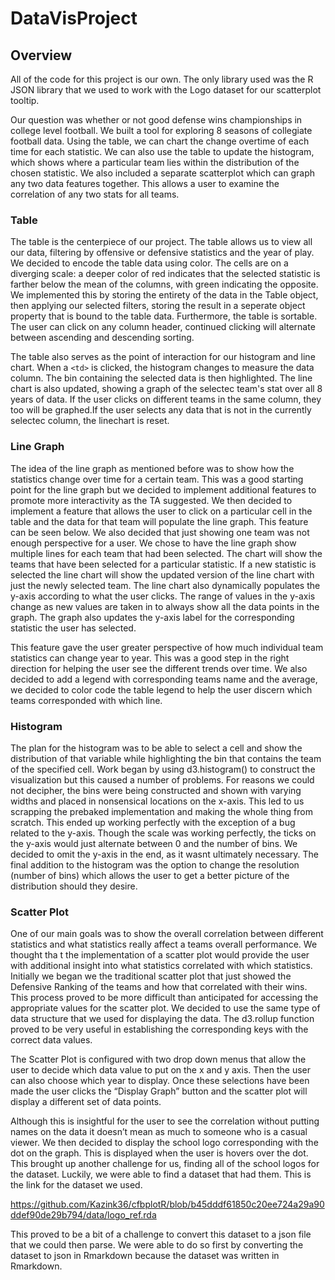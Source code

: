 # DataVisProject


## Overview
All of the code for this project is our own. The only library used was the R JSON library that we used to work with the Logo dataset for our scatterplot tooltip. 

Our question was whether or not good defense wins championships in college level football. We built a tool for exploring 8 seasons of collegiate football data. Using the table, we can chart the change overtime of each time for each statistic. We can also use the table to update the histogram, which shows where a particular team lies within the distribution of the chosen statistic. We also included a separate scatterplot which can graph any two data features together. This allows a user to examine the correlation of any two stats for all teams. 

### Table

The table is the centerpiece of our project. The table allows us to view all our data, filtering by offensive or defensive statistics and the year of play. We decided to encode the table data using color. The cells are on a diverging scale: a deeper color of red indicates that the selected statistic is farther below the mean of the columns, with green indicating the opposite. We implemented this by storing the entirety of the data in the Table object, then applying our selected filters, storing the result in a seperate object property that is bound to the table data. Furthermore, the table is sortable. The user can click on any column header, continued clicking will alternate between ascending and descending sorting. 

The table also serves as the point of interaction for our histogram and line chart. When a `<td>` is clicked, the histogram changes to measure the data column. The bin containing the selected data is then highlighted. The line chart is also updated, showing a graph of the selectec team's stat over all 8 years of data. If the user clicks on different teams in the same column, they too will be graphed.If the user selects any data that is not in the currently selectec column, the linechart is reset. 

### Line Graph 

The idea of the line graph as mentioned before was to show how the statistics change over time for a certain team. This was a good starting point for the line graph but we decided to implement additional features to promote more interactivity as the TA suggested. We then decided to implement a feature that allows the user to click on a particular cell in the table and the data for that team will populate the line graph. This feature can be seen below. We also decided that just showing one team was not enough perspective for a user. We chose to have the line graph show multiple lines for each team that had been selected. The chart will show the teams that have been selected for a particular statistic. If a new statistic is selected the line chart will show the updated version of the line chart with just the newly selected team. The line chart also dynamically populates the y-axis according to what the user clicks. The range of values in the y-axis change as new values are taken in to always show all the data points in the graph. The graph also updates the y-axis label for the corresponding statistic the user has selected. 

This feature gave the user greater perspective of how much individual team statistics can change year to year. This was a good step in the right direction for helping the user see the different trends over time. We also decided to add a legend with corresponding teams name and the average, we decided to color code the table legend to help the user discern which teams corresponded with which line.

### Histogram

The plan for the histogram was to be able to select a cell and show the distribution of that variable while highlighting the bin that contains the team of the specified cell. Work began by using d3.histogram() to construct the visualization but this caused a number of problems. For reasons we could not decipher, the bins were being constructed and shown with varying widths and placed in nonsensical locations on the x-axis. This led to us scrapping the prebaked implementation and making the whole thing from scratch. This ended up working perfectly with the exception of a bug related to the y-axis. Though the scale was working perfectly, the ticks on the y-axis would just alternate between 0 and the number of bins. We decided to omit the y-axis in the end, as it wasnt ultimately necessary. The final addition to the histogram was the option to change the resolution (number of bins) which allows the user to get a better picture of the distribution should they desire. 

### Scatter Plot

One of our main goals was to show the overall correlation between different statistics and what statistics really affect a teams overall performance. We thought tha
t the implementation of a scatter plot would provide the user with additional insight into what statistics correlated with which statistics. Initially we began we the traditional scatter plot that just showed the Defensive Ranking of  the teams and how that correlated with their wins. This process proved to be more difficult than anticipated for accessing the appropriate values for the scatter plot. We decided to use the same type of data structure that we used for displaying the data. The d3.rollup function proved to be very useful in establishing the corresponding keys with the correct data values. 

The Scatter Plot is configured with two drop down menus that allow the user to decide which data value to put on the x and y axis. Then the user can also choose which year to display. Once these selections have been made the user clicks the “Display Graph” button and the scatter plot will display a different set of data points. 

Although this is insightful for the user to see the correlation without putting names on the data it doesn’t mean as much to someone who is a casual viewer. We then decided to display the school logo corresponding with the dot on the graph. This is displayed when the user is hovers over the dot. This brought up another challenge for us, finding all of the school logos for the dataset. Luckily, we were able to find a dataset that had them. This is the link for the dataset we used. 

https://github.com/Kazink36/cfbplotR/blob/b45dddf61850c20ee724a29a90ddef90de29b794/data/logo_ref.rda 

This proved to be a bit of a challenge to convert this dataset to a json file that we could then parse. We were able to do so first by converting the dataset to json in Rmarkdown because the dataset was written in Rmarkdown.

